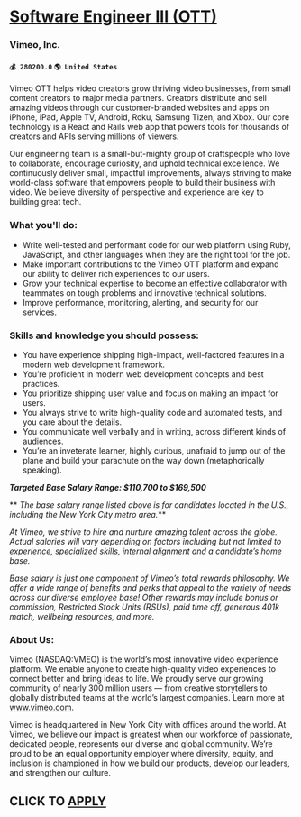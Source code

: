 # [Software Engineer III (OTT)](https://www.remotewlb.com/apply/software-engineer-iii-ott-51847)  
### Vimeo, Inc.  
#### `💰 280200.0` `🌎 United States`  

Vimeo OTT helps video creators grow thriving video businesses, from small content creators to major media partners. Creators distribute and sell amazing videos through our customer-branded websites and apps on iPhone, iPad, Apple TV, Android, Roku, Samsung Tizen, and Xbox. Our core technology is a React and Rails web app that powers tools for thousands of creators and APIs serving millions of viewers.

Our engineering team is a small-but-mighty group of craftspeople who love to collaborate, encourage curiosity, and uphold technical excellence. We continuously deliver small, impactful improvements, always striving to make world-class software that empowers people to build their business with video. We believe diversity of perspective and experience are key to building great tech.

### What you'll do:

  * Write well-tested and performant code for our web platform using Ruby, JavaScript, and other languages when they are the right tool for the job.
  * Make important contributions to the Vimeo OTT platform and expand our ability to deliver rich experiences to our users.
  * Grow your technical expertise to become an effective collaborator with teammates on tough problems and innovative technical solutions.
  * Improve performance, monitoring, alerting, and security for our services.

### Skills and knowledge you should possess:

  * You have experience shipping high-impact, well-factored features in a modern web development framework.
  * You’re proficient in modern web development concepts and best practices.
  * You prioritize shipping user value and focus on making an impact for users.
  * You always strive to write high-quality code and automated tests, and you care about the details.
  * You communicate well verbally and in writing, across different kinds of audiences.
  * You’re an inveterate learner, highly curious, unafraid to jump out of the plane and build your parachute on the way down (metaphorically speaking).

**_Targeted Base Salary Range: $110,700 to $169,500_**

 ** _The base salary range listed above is for candidates located in the U.S., including the New York City metro area._**

 _At Vimeo, we strive to hire and nurture amazing talent across the globe. Actual salaries will vary depending on factors including but not limited to experience, specialized skills, internal alignment and a candidate’s home base._

 _Base salary is just one component of Vimeo’s total rewards philosophy. We offer a wide range of benefits and perks that appeal to the variety of needs across our diverse employee base! Other rewards may include bonus or commission, Restricted Stock Units (RSUs), paid time off, generous 401k match, wellbeing resources, and more._

### About Us:

Vimeo (NASDAQ:VMEO) is the world’s most innovative video experience platform. We enable anyone to create high-quality video experiences to connect better and bring ideas to life. We proudly serve our growing community of nearly 300 million users — from creative storytellers to globally distributed teams at the world’s largest companies. Learn more at www.vimeo.com.

Vimeo is headquartered in New York City with offices around the world. At Vimeo, we believe our impact is greatest when our workforce of passionate, dedicated people, represents our diverse and global community. We’re proud to be an equal opportunity employer where diversity, equity, and inclusion is championed in how we build our products, develop our leaders, and strengthen our culture.

  
## CLICK TO [APPLY](https://www.remotewlb.com/apply/software-engineer-iii-ott-51847)

